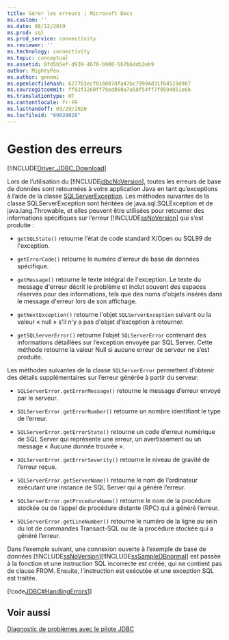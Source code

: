 ```yaml
---
title: Gérer les erreurs | Microsoft Docs
ms.custom: ''
ms.date: 08/12/2019
ms.prod: sql
ms.prod_service: connectivity
ms.reviewer: ''
ms.technology: connectivity
ms.topic: conceptual
ms.assetid: 8fd5b5ef-d939-4b78-b900-5b7b6ddb3eb9
author: MightyPen
ms.author: genemi
ms.openlocfilehash: 6277b3ecf0160078fa47bc79994d31f64519d9b7
ms.sourcegitcommit: ff82f3260ff79ed860a7a58f54ff7f0594851e6b
ms.translationtype: HT
ms.contentlocale: fr-FR
ms.lasthandoff: 03/29/2020
ms.locfileid: "69028028"
---
```

# <a name="handling-errors"></a>Gestion des erreurs
[!INCLUDE[Driver_JDBC_Download](../../includes/driver_jdbc_download.md)]

  Lors de l’utilisation du [!INCLUDE[jdbcNoVersion](../../includes/jdbcnoversion_md.md)], toutes les erreurs de base de données sont retournées à votre application Java en tant qu’exceptions à l’aide de la classe [SQLServerException](../../connect/jdbc/reference/sqlserverexception-class.md). Les méthodes suivantes de la classe SQLServerException sont héritées de java.sql.SQLException et de java.lang.Throwable, et elles peuvent être utilisées pour retourner des informations spécifiques sur l’erreur [!INCLUDE[ssNoVersion](../../includes/ssnoversion-md.md)] qui s’est produite :  
  
-   `getSQLState()` retourne l'état de code standard X/Open ou SQL99 de l'exception.
  
-   `getErrorCode()` retourne le numéro d'erreur de base de données spécifique.
  
-   `getMessage()` retourne le texte intégral de l'exception. Le texte du message d'erreur décrit le problème et inclut souvent des espaces réservés pour des informations, tels que des noms d'objets insérés dans le message d'erreur lors de son affichage.
  
-   `getNextException()` retourne l'objet `SQLServerException` suivant ou la valeur « null » s'il n'y a pas d'objet d'exception à retourner.

-   `getSQLServerError()` retourne l’objet `SQLServerError` contenant des informations détaillées sur l’exception envoyée par SQL Server. Cette méthode retourne la valeur Null si aucune erreur de serveur ne s’est produite.

Les méthodes suivantes de la classe `SQLServerError` permettent d’obtenir des détails supplémentaires sur l’erreur générée à partir du serveur.

-   `SQLServerError.getErrorMessage()` retourne le message d’erreur envoyé par le serveur.

-   `SQLServerError.getErrorNumber()` retourne un nombre identifiant le type de l’erreur.

-   `SQLServerError.getErrorState()` retourne un code d’erreur numérique de SQL Server qui représente une erreur, un avertissement ou un message « Aucune donnée trouvée ».

-   `SQLServerError.getErrorSeverity()` retourne le niveau de gravité de l’erreur reçue.

-   `SQLServerError.getServerName()` retourne le nom de l’ordinateur exécutant une instance de SQL Server qui a généré l’erreur.

-   `SQLServerError.getProcedureName()` retourne le nom de la procédure stockée ou de l’appel de procédure distante (RPC) qui a généré l’erreur.

-   `SQLServerError.getLineNumber()` retourne le numéro de la ligne au sein du lot de commandes Transact-SQL ou de la procédure stockée qui a généré l’erreur.
  
 Dans l’exemple suivant, une connexion ouverte à l’exemple de base de données [!INCLUDE[ssNoVersion](../../includes/ssnoversion-md.md)][!INCLUDE[ssSampleDBnormal](../../includes/sssampledbnormal_md.md)] est passée à la fonction et une instruction SQL incorrecte est créée, qui ne contient pas de clause FROM. Ensuite, l'instruction est exécutée et une exception SQL est traitée.  
  
 [!code[JDBC#HandlingErrors1](../../connect/jdbc/codesnippet/Java/handling-errors_1.java)]  
  
## <a name="see-also"></a>Voir aussi  
 [Diagnostic de problèmes avec le pilote JDBC](../../connect/jdbc/diagnosing-problems-with-the-jdbc-driver.md)  
  
  
